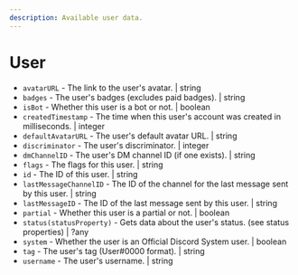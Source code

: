 ```yaml
---
description: Available user data.
---
```


# User

* `avatarURL` - The link to the user's avatar. \| string
* `badges` - The user's badges \(excludes paid badges\). \| string
* `isBot` - Whether this user is a bot or not. \| boolean
* `createdTimestamp` - The time when this user's account was created in milliseconds. \| integer
* `defaultAvatarURL` - The user's default avatar URL. \| string
* `discriminator` - The user's discriminator. \| integer
* `dmChannelID` - The user's DM channel ID \(if one exists\). \| string
* `flags` - The flags for this user. \| string
* `id` - The ID of this user. \| string
* `lastMessageChannelID` - The ID of the channel for the last message sent by this user. \| string
* `lastMessageID` - The ID of the last message sent by this user. \| string
* `partial` - Whether this user is a partial or not. \| boolean
* `status(statusProperty)` - Gets data about the user's status. \(see status properties\) \| ?any
* `system` - Whether the user is an Official Discord System user. \| boolean
* `tag` - The user's tag \(User\#0000 format\). \| string
* `username` - The user's username. \| string

